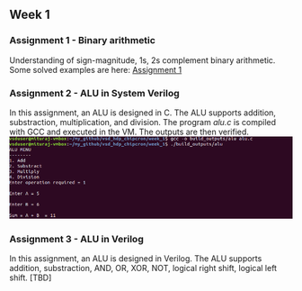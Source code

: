 ## Week 1

### Assignment 1 - Binary arithmetic
Understanding of sign-magnitude, 1s, 2s complement binary arithmetic. Some solved examples are here:
[Assignment 1](https://github.com/iammituraj/vsd_hdp_chipcron/blob/main/week_1/binary_arithmetic.md)

### Assignment 2 - ALU in System Verilog
In this assignment, an ALU is designed in C. The ALU supports addition, substraction, multiplication, and division.
The program _alu.c_ is compiled with GCC and executed in the VM. The outputs are then verified.
![Assignment 2](https://github.com/iammituraj/vsd_hdp_chipcron/blob/main/week_1/support_files/alu_c_output.png)

### Assignment 3 - ALU in Verilog
In this assignment, an ALU is designed in Verilog. The ALU supports addition, substraction, AND, OR, XOR, NOT, logical right shift, logical left shift. [TBD]


